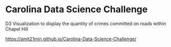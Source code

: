 # Carolina Data Science Challenge

D3 Visualization to display the quantity of crimes committed on roads within Chapel Hill

https://amit21min.github.io/Carolina-Data-Science-Challenge/
